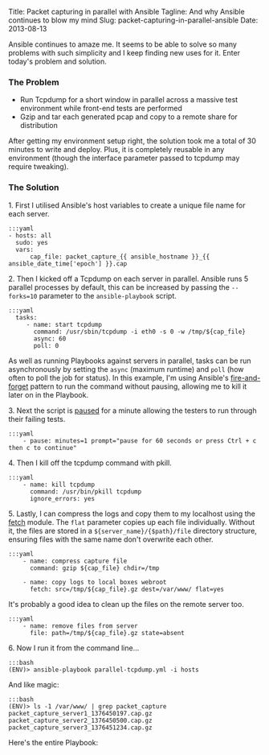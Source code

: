 Title: Packet capturing in parallel with Ansible
Tagline: And why Ansible continues to blow my mind
Slug: packet-capturing-in-parallel-ansible
Date: 2013-08-13

<a name="intro"></a>

<div class="intro">
Ansible continues to amaze me. It seems to be able to solve so many
problems with such simplicity and I keep finding new uses for it. Enter
today's problem and solution.
</div>

### The Problem

-   Run Tcpdump for a short window in parallel across a massive test
    environment while front-end tests are performed
-   Gzip and tar each generated pcap and copy to a remote share for
    distribution

After getting my environment setup right, the solution took me a total
of 30 minutes to write and deploy. Plus, it is completely reusable in
any environment (though the interface parameter passed to tcpdump may
require tweaking).

### The Solution

1\. First I utilised Ansible's host variables to create a unique file
name for each server.

    :::yaml
    - hosts: all
      sudo: yes
      vars:
          cap_file: packet_capture_{{ ansible_hostname }}_{{ ansible_date_time['epoch'] }}.cap


2\. Then I kicked off a Tcpdump on each server in parallel. Ansible
runs 5 parallel processes by default, this can be increased by passing
the `--forks=10` parameter to the `ansible-playbook` script.

    :::yaml
      tasks:
         - name: start tcpdump
           command: /usr/sbin/tcpdump -i eth0 -s 0 -w /tmp/${cap_file}
           async: 60
           poll: 0

As well as running Playbooks against servers in parallel, tasks can be
run asynchronously by setting the `async` (maximum runtime) and `poll`
(how often to poll the job for status). In this example, I'm using
Ansible's [fire-and-forget][] pattern to run the command without
pausing, allowing me to kill it later on in the Playbook.

3\. Next the script is [paused][] for a minute allowing the testers to
run through their failing tests.

    :::yaml
        - pause: minutes=1 prompt="pause for 60 seconds or press Ctrl + c then c to continue"

4\. Then I kill off the tcpdump command with pkill.

    :::yaml
        - name: kill tcpdump
          command: /usr/bin/pkill tcpdump
          ignore_errors: yes

5\. Lastly, I can compress the logs and copy them to my localhost using
the [fetch][] module. The `flat` parameter copies up each file
individually. Without it, the files are stored in a
`${server_name}/{$path}/file` directory structure, ensuring files with
the same name don't overwrite each other.

    :::yaml
        - name: compress capture file
          command: gzip ${cap_file} chdir=/tmp
     
        - name: copy logs to local boxes webroot
          fetch: src=/tmp/${cap_file}.gz dest=/var/www/ flat=yes

It's probably a good idea to clean up the files on the remote server
too.

    :::yaml
        - name: remove files from server
          file: path=/tmp/${cap_file}.gz state=absent


6\. Now I run it from the command line...

    :::bash
    (ENV)> ansible-playbook parallel-tcpdump.yml -i hosts

And like magic:

    :::bash
    (ENV)> ls -1 /var/www/ | grep packet_capture
    packet_capture_server1_1376450197.cap.gz
    packet_capture_server2_1376450500.cap.gz
    packet_capture_server3_1376451234.cap.gz

Here's the entire Playbook:

<script src="https://gist.github.com/lextoumbourou/7611499.js"></script>

  [fire-and-forget]: http://www.ansibleworks.com/docs/playbooks2.html#id19
  [paused]: http://www.ansibleworks.com/docs/modules.html#pause
  [fetch]: http://www.ansibleworks.com/docs/modules.html#fetch
  [And we out]: https://twitter.com/lexandstuff
  [comments powered by Disqus.]: http://disqus.com/?ref_noscript
  [comments powered by <span class="logo-disqus">Disqus</span>]: http://disqus.com
